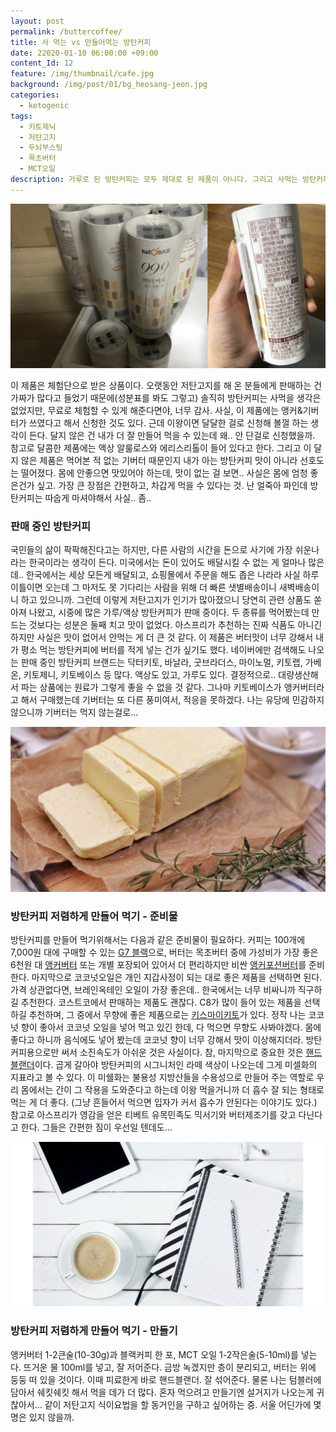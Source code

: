 ```yaml
---
layout: post
permalink: /buttercoffee/
title: 사 먹는 vs 만들어먹는 방탄커피
date: 22020-01-10 06:00:00 +09:00
content_Id: 12
feature: /img/thumbnail/cafe.jpg
background: /img/post/01/bg_heosang-jeon.jpg
categories:
  - ketogenic
tags:
  - 키토제닉
  - 저탄고지
  - 두뇌부스팅
  - 목초버터
  - MCT오일
description: 가루로 된 방탄커피는 모두 제대로 된 제품이 아니다. 그리고 사먹는 방탄커피 중에도 제대로 된 제품이 없다고 알고 있었는데, 저탄고지 카페에서 적극적으로 마케팅 하는 걸 허락할 걸 보면 생각이 많아진다.
---
```


![키토베이스 방탄커피](/img/post/02/buttercoffee.jpeg)

이 제품은 체험단으로 받은 상품이다. 오랫동안 저탄고지를 해 온 분들에게 판매하는 건 가짜가 많다고 들었기 때문에(성분표를 봐도 그렇고) 솔직히 방탄커피는 사먹을 생각은 없었지만, 무료로 체험할 수 있게 해준다면야, 너무 감사. 사실, 이 제품에는 앵커&기버터가 쓰였다고 해서 신청한 것도 있다. 근데 이왕이면 달달한 걸로 신청해 볼껄 하는 생각이 든다. 달지 않은 건 내가 더 잘 만들어 먹을 수 있는데 왜.. 안 단걸로 신청했을까. 참고로 달콤한 제품에는 액상 알룰로스와 에리스리톨이 들어 있다고 한다. 그리고 이 달지 않은 제품은 먹어본 적 없는 기버터 때문인지 내가 아는 방탄커피 맛이 아니라 선호도는 떨어졌다. 몸에 안좋으면 맛있어야 하는데, 맛이 없는 걸 보면.. 사실은 몸에 엄청 좋은건가 싶고. 가장 큰 장점은 간편하고, 차갑게 먹을 수 있다는 것. 난 얼죽아 파인데 방탄커피는 따숩게 마셔야해서 사실.. 좀..





### 판매 중인 방탄커피

국민들의 삶이 팍팍해진다고는 하지만, 다른 사람의 시간을 돈으로 사기에 가장 쉬운나라는 한국이라는 생각이 든다. 미국에서는 돈이 있어도 배달시킬 수 없는 게 얼마나 많은데.. 한국에서는 세상 모든게 배달되고, 쇼핑몰에서 주문을 해도 좁은 나라라 사실 하루 이틀이면 오는데 그 마저도 못 기다리는 사람을 위해 더 빠른 샛별배송이니 새벽배송이니 하고 있으니까. 그런데 이렇게 저탄고지가 인기가 많아졌으니 당연히 관련 상품도 쏟아져 나왔고, 시중에 많은 가루/액상 방탄커피가 판매 중이다. 두 종류를 먹어봤는데 만드는 것보다는 성분은 둘째 치고 맛이 없었다. 아스프리가 추천하는 진짜 식품도 아니긴 하지만 사실은 맛이 없어서 안먹는 게 더 큰 것 같다. 이 제품은 버터맛이 너무 강해서 내가 평소 먹는 방탄커피에 버터를 적게 넣는 건가 싶기도 했다. 네이버에만 검색해도 나오는 판매 중인 방탄커피 브랜드는 닥터키토, 바날라, 굿브라더스,  마이노멀, 키토랩, 가베온, 키토제니, 키토베이스 등 많다. 액상도 있고, 가루도 있다. 결정적으로.. 대량생산해서 파는 상품에는 원료가 그렇게 좋을 수 없을 것 같다. 그나마 키토베이스가 앵커버터라고 해서 구매했는데 기버터는 또 다른 풍미여서, 적응을 못하겠다. 나는 유당에 민감하지 않으니까 기버터는 먹지 않는걸로... 





![방탄커피만들기](/img/post/02/buttercoffee-6.jpeg)

### 방탄커피 저렴하게 만들어 먹기 - 준비물

방탄커피를 만들어 먹기위해서는 다음과 같은 준비물이 필요하다. 커피는 100개에 7,000원 대에 구매할 수 있는 [G7 블랙](https://coupa.ng/bmdTM6)으로, 버터는 목초버터 중에 가성비가 가장 좋은 6천원 대 [앵커버터](https://coupa.ng/bmdTc7) 또는 개별 포장되어 있어서 더 편리하지만 비싼 [앵커포션버터](https://coupa.ng/bmdTx5)를 준비한다. 마지막으로 코코넛오일은 개인 지갑사정이 되는 대로 좋은 제품을 선택하면 된다. 가격 상관없다면, 브레인옥테인 오일이 가장 좋은데.. 한국에서는 너무 비싸니까 직구하길 추천한다. 코스트코에서 판매하는 제품도 괜찮다. C8가 많이 들어 있는 제품을 선택하길 추천하며, 그 중에서 무향에 좋은 제품으로는 [키스마이키토](https://coupa.ng/bmdVOA)가 있다. 정작 나는 코코넛 향이 좋아서 코코넛 오일을 넣어 먹고 있긴 한데, 다 먹으면 무향도 사봐야겠다. 몸에 좋다고 하니까 음식에도 넣어 봤는데 코코넛 향이 너무 강해서 맛이 이상해지더라. 방탄커피용으로만 써서 소진속도가 아쉬운 것은 사실이다. 참, 마지막으로 중요한 것은 [핸드블랜더](https://coupa.ng/bmdYjK)이다. 곱게 갈아야 방탄커피의 시그니처인 라떼 색상이 나오는데 그게 미셀화의 지표라고 볼 수 있다. 이 미쉘화는 불용성 지방산들을 수용성으로 만들어 주는 역할로 우리 몸에서는 간이 그 작용을 도와준다고 하는데 이왕 먹을거니까 더 흡수 잘 되는 형태로 먹는 게 더 좋다. (그냥 흔들어서 먹으면 입자가 커서 흡수가 안된다는 이야기도 있다.) 참고로 아스프리가 영감을 얻은 티베트 유목민족도 믹서기와 버터제조기를 갖고 다닌다고 한다. 그들은 간편한 짐이 우선일 텐데도...





![방탄커피만들기](/img/post/02/buttercoffee-7.jpeg)

### 방탄커피 저렴하게 만들어 먹기 - 만들기

앵커버터 1-2큰술(10-30g)과 블랙커피 한 포, MCT 오일 1-2작은술(5-10ml)를 넣는다. 뜨거운 물 100ml를 넣고, 잘 저어준다. 금방 녹겠지만 층이 분리되고, 버터는 위에 둥둥 떠 있을 것이다. 이때 피료한게 바로 핸드블랜더. 잘 섞어준다. 물론 나는 텀블러에 담아서 쉐킷쉐킷 해서 먹을 데가 더 많다. 혼자 먹으려고 만들기엔 설거지가 나오는게 귀찮아서... 같이 저탄고지 식이요법을 할 동거인을 구하고 싶어하는 중. 서울 어딘가에 몇 명은 있지 않을까. 

